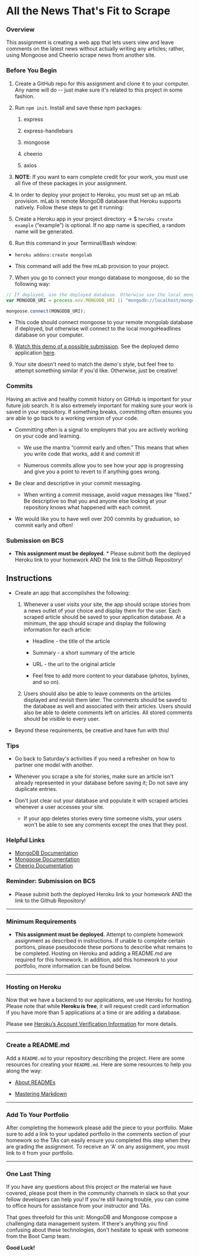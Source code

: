 # All the News That's Fit to Scrape

### Overview

This assignment is creating a web app that lets users view and leave comments on the latest news without actually writing any articles; rather, using Mongoose and Cheerio scrape news from another site.

### Before You Begin

1. Create a GitHub repo for this assignment and clone it to your computer. Any name will do -- just make sure it's related to this project in some fashion.

2. Run `npm init`.
Install and save these npm packages:

   1. express

   2. express-handlebars

   3. mongoose

   4. cheerio

   5. axios

3. **NOTE**: If you want to earn complete credit for your work, you must use all five of these packages in your assignment.

4. In order to deploy your project to Heroku, you must set up an mLab provision. mLab is remote MongoDB database that Heroku supports natively. Follow these steps to get it running:

5. Create a Heroku app in your project directory -> $ `heroku create example` (“example”) is optional. If no app name is specified, a random name will be generated.

6. Run this command in your Terminal/Bash window:

* `heroku addons:create mongolab`

* This command will add the free mLab provision to your project.

7. When you go to connect your mongo database to mongoose, do so the following way:

```js
// If deployed, use the deployed database. Otherwise use the local mongoHeadlines database
var MONGODB_URI = process.env.MONGODB_URI || "mongodb://localhost/mongoHeadlines";

mongoose.connect(MONGODB_URI);
```

* This code should connect mongoose to your remote mongolab database if deployed, but otherwise will connect to the local mongoHeadlines database on your computer.

8. [Watch this demo of a possible submission](https://youtu.be/4ltZr3VPmno). See the deployed demo application [here](http://nyt-mongo-scraper.herokuapp.com/).

9. Your site doesn't need to match the demo's style, but feel free to attempt something similar if you'd like. Otherwise, just be creative!

### Commits

Having an active and healthy commit history on GitHub is important for your future job search. It is also extremely important for making sure your work is saved in your repository. If something breaks, committing often ensures you are able to go back to a working version of your code.

* Committing often is a signal to employers that you are actively working on your code and learning.

  * We use the mantra “commit early and often.”  This means that when you write code that works, add it and commit it!

  * Numerous commits allow you to see how your app is progressing and give you a point to revert to if anything goes wrong.

* Be clear and descriptive in your commit messaging.

  * When writing a commit message, avoid vague messages like "fixed." Be descriptive so that you and anyone else looking at your repository knows what happened with each commit.

* We would like you to have well over 200 commits by graduation, so commit early and often!

### Submission on BCS

* **This assignment must be deployed.** * Please submit both the deployed Heroku link to your homework AND the link to the Github Repository!

## Instructions

* Create an app that accomplishes the following:

  1. Whenever a user visits your site, the app should scrape stories from a news outlet of your choice and display them for the user. Each scraped article should be saved to your application database. At a minimum, the app should scrape and display the following information for each article:

     * Headline - the title of the article

     * Summary - a short summary of the article

     * URL - the url to the original article

     * Feel free to add more content to your database (photos, bylines, and so on).

  2. Users should also be able to leave comments on the articles displayed and revisit them later. The comments should be saved to the database as well and associated with their articles. Users should also be able to delete comments left on articles. All stored comments should be visible to every user.

* Beyond these requirements, be creative and have fun with this!

### Tips

* Go back to Saturday's activities if you need a refresher on how to partner one model with another.

* Whenever you scrape a site for stories, make sure an article isn't already represented in your database before saving it; Do not save any duplicate entries.

* Don't just clear out your database and populate it with scraped articles whenever a user accesses your site.

  * If your app deletes stories every time someone visits, your users won't be able to see any comments except the ones that they post.

### Helpful Links

* [MongoDB Documentation](https://docs.mongodb.com/manual/)
* [Mongoose Documentation](http://mongoosejs.com/docs/api.html)
* [Cheerio Documentation](https://github.com/cheeriojs/cheerio)

### Reminder: Submission on BCS

* Please submit both the deployed Heroku link to your homework AND the link to the Github Repository!

---

### Minimum Requirements

* **This assignment must be deployed.** Attempt to complete homework assignment as described in instructions. If unable to complete certain portions, please pseudocode these portions to describe what remains to be completed. Hosting on Heroku and adding a README.md are required for this homework. In addition, add this homework to your portfolio, more information can be found below.

---

### Hosting on Heroku

Now that we have a backend to our applications, we use Heroku for hosting. Please note that while **Heroku is free**, it will request credit card information if you have more than 5 applications at a time or are adding a database.

Please see [Heroku’s Account Verification Information](https://devcenter.heroku.com/articles/account-verification) for more details.

---

### Create a README.md

Add a `README.md` to your repository describing the project. Here are some resources for creating your `README.md`. Here are some resources to help you along the way:

* [About READMEs](https://help.github.com/articles/about-readmes/)

* [Mastering Markdown](https://guides.github.com/features/mastering-markdown/)

---

### Add To Your Portfolio

After completing the homework please add the piece to your portfolio. Make sure to add a link to your updated portfolio in the comments section of your homework so the TAs can easily ensure you completed this step when they are grading the assignment. To receive an 'A' on any assignment, you must link to it from your portfolio.

---

### One Last Thing

If you have any questions about this project or the material we have covered, please post them in the community channels in slack so that your fellow developers can help you! If you're still having trouble, you can come to office hours for assistance from your instructor and TAs.

That goes threefold for this unit: MongoDB and Mongoose compose a challenging data management system. If there's anything you find confusing about these technologies, don't hesitate to speak with someone from the Boot Camp team.

**Good Luck!**
